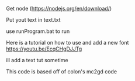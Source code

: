 Get node (https://nodejs.org/en/download/)

Put yout text in text.txt

use runProgram.bat to run


Here is a tutorial on how to use and add a new font
https://youtu.be/EcqCHgDJJTg


ill add a text tut sometime


This code is based off of colon's mc2gd code
